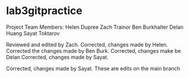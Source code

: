# lab3gitpractice
Project Team Members:
Helen Dupree
Zach Trainor
Ben Burkhalter
Delan Huang
Sayat Toktarov

Reviewed and edited by Zach.
Corrected, changes made by Helen.
Corrected the changes made by Ben Burk.
Corrected, changes make be Delan
Corrected, changes made by Sayat.

Corrected, changes made by Sayat.
These are edits on the main branch
